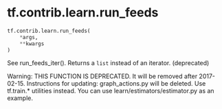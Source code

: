 <div itemscope itemtype="http://developers.google.com/ReferenceObject">
<meta itemprop="name" content="tf.contrib.learn.run_feeds" />
<meta itemprop="path" content="Stable" />
</div>

# tf.contrib.learn.run_feeds

``` python
tf.contrib.learn.run_feeds(
    *args,
    **kwargs
)
```

See run_feeds_iter(). Returns a `list` instead of an iterator. (deprecated)

Warning: THIS FUNCTION IS DEPRECATED. It will be removed after 2017-02-15.
Instructions for updating:
graph_actions.py will be deleted. Use tf.train.* utilities instead. You can use learn/estimators/estimator.py as an example.
